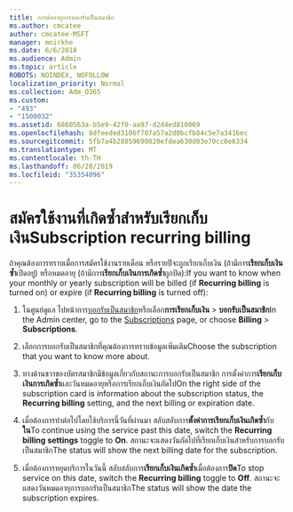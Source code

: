 ```yaml
---
title: การต่ออายุการบอกรับเป็นสมาชิก
ms.author: cmcatee
author: cmcatee-MSFT
manager: mnirkhe
ms.date: 6/6/2018
ms.audience: Admin
ms.topic: article
ROBOTS: NOINDEX, NOFOLLOW
localization_priority: Normal
ms.collection: Adm_O365
ms.custom:
- "493"
- "1500032"
ms.assetid: 6860563a-b5e9-42f0-aa97-d2d4ed810069
ms.openlocfilehash: 8dfeeded3106f707a57a2d0bcfb84c5e7a3416ec
ms.sourcegitcommit: 5fb7a4b28859690020efdea630d03e70cc0e6334
ms.translationtype: MT
ms.contentlocale: th-TH
ms.lasthandoff: 06/28/2019
ms.locfileid: "35354096"
---
```

# <a name="subscription-recurring-billing"></a><span data-ttu-id="555d1-102">สมัครใช้งานที่เกิดซ้ำสำหรับเรียกเก็บเงิน</span><span class="sxs-lookup"><span data-stu-id="555d1-102">Subscription recurring billing</span></span>

<span data-ttu-id="555d1-103">ถ้าคุณต้องการทราบเมื่อการสมัครใช้งานรายเดือน หรือรายปีจะถูกเรียกเก็บเงิน (ถ้ามีการ**เรียกเก็บเงินซ้ำ**เปิดอยู่) หรือหมดอายุ (ถ้ามีการ**เรียกเก็บเงินการเกิดซ้ำ**ถูกปิด):</span><span class="sxs-lookup"><span data-stu-id="555d1-103">If you want to know when your monthly or yearly subscription will be billed (if **Recurring billing** is turned on) or expire (if **Recurring billing** is turned off):</span></span>
  
1. <span data-ttu-id="555d1-104">ในศูนย์ดูแล ไปหน้าการ[บอกรับเป็นสมาชิก](https://go.microsoft.com/fwlink/p/?linkid=842054)หรือเลือก**การเรียกเก็บเงิน** \> **บอกรับเป็นสมาชิก**</span><span class="sxs-lookup"><span data-stu-id="555d1-104">In the Admin center, go to the [Subscriptions](https://go.microsoft.com/fwlink/p/?linkid=842054) page, or choose **Billing** \> **Subscriptions**.</span></span>

2. <span data-ttu-id="555d1-105">เลือกการบอกรับเป็นสมาชิกที่คุณต้องการทราบข้อมูลเพิ่มเติม</span><span class="sxs-lookup"><span data-stu-id="555d1-105">Choose the subscription that you want to know more about.</span></span>

3. <span data-ttu-id="555d1-106">ทางด้านขวาของบัตรสมาชิกมีข้อมูลเกี่ยวกับสถานะการบอกรับเป็นสมาชิก การตั้งค่าการ**เรียกเก็บเงินการเกิดซ้ำ**และวันหมดอายุหรือการเรียกเก็บเงินถัดไป</span><span class="sxs-lookup"><span data-stu-id="555d1-106">On the right side of the subscription card is information about the subscription status, the **Recurring billing** setting, and the next billing or expiration date.</span></span>

4. <span data-ttu-id="555d1-107">เมื่อต้องการทำต่อไปโดยใช้บริการนี้วันที่ผ่านมา สลับสลับการ**ตั้งค่าการเรียกเก็บเงินเกิดซ้ำ**กับ**ใน**</span><span class="sxs-lookup"><span data-stu-id="555d1-107">To continue using the service past this date, switch the **Recurring billing settings** toggle to **On**.</span></span> <span data-ttu-id="555d1-108">สถานะจะแสดงวันถัดไปที่เรียกเก็บเงินสำหรับการบอกรับเป็นสมาชิก</span><span class="sxs-lookup"><span data-stu-id="555d1-108">The status will show the next billing date for the subscription.</span></span>

5. <span data-ttu-id="555d1-109">เมื่อต้องการหยุดบริการในวันนี้ สลับสลับการ**เรียกเก็บเงินเกิดซ้ำ**เมื่อต้องการ**ปิด**</span><span class="sxs-lookup"><span data-stu-id="555d1-109">To stop service on this date, switch the **Recurring billing** toggle to **Off**.</span></span> <span data-ttu-id="555d1-110">สถานะจะแสดงวันหมดอายุการบอกรับเป็นสมาชิก</span><span class="sxs-lookup"><span data-stu-id="555d1-110">The status will show the date the subscription expires.</span></span>
